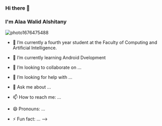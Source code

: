 ### Hi there 👋
### I'm Alaa Walid Alshitany

![photo1676475488](https://user-images.githubusercontent.com/71197108/223278747-eb9407c8-770c-42a2-8fef-0352f21a381a.jpeg)

- 🔭 I’m currently a fourth year student at the Faculty of Computing and Artificial Intelligence.
 
- 🌱 I’m currently learning Android Dvelopment
- 👯 I’m looking to collaborate on ...
- 🤔 I’m looking for help with ...
- 💬 Ask me about ...
- 📫 How to reach me: ...
- 😄 Pronouns: ...
- ⚡ Fun fact: ...
-->
